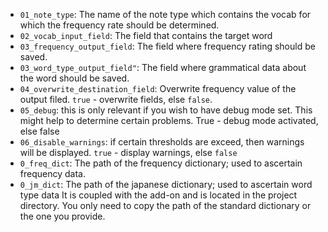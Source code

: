 * ```01_note_type```: The name of the note type which contains the vocab for which the frequency rate should be determined.
* ```02_vocab_input_field```: The field that contains the target word
* ```03_frequency_output_field```: The field where frequency rating should be saved.
* ```03_word_type_output_field"```: The field where grammatical data about the word should be saved.
* ```04_overwrite_destination_field```: Overwrite frequency value of the output filed. `true` - overwrite fields, else `false`.
*  ```05_debug```: this is only relevant if you wish to have debug mode set. 
This might help to determine certain problems. True - debug mode activated, else false
*  ```06_disable_warnings```: if certain thresholds are exceed, then warnings will be displayed. `true` - display warnings, else `false`
* ```0_freq_dict```: The path of the frequency dictionary; used to ascertain frequency data.
* ```0_jm_dict```: The path of the japanese dictionary; used to ascertain word type data
It is coupled with the add-on and is located in the project directory.
You only need to copy the path of the standard dictionary or the one you provide.
